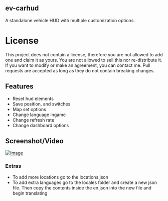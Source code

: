 ## ev-carhud
A standalone vehicle HUD with multiple customization options.

# License
This project does not contain a license, therefore you are not allowed to add one and claim it as yours. You are not allowed to sell this nor re-distribute it. If you want to modify or make an agreement, you can contact me. Pull requests are accepted as long as they do not contain breaking changes. 

## Features
 - Reset hud elements
 - Save position, and switches
 - Map set options
 - Change language ingame
 - Change refresh rate
 - Change dashboard options

## Screenshot/Video
[![Image](https://i.imgur.com/1yrq1AY.png)](https://youtu.be/brZfcY4mgzA)

### Extras
- To add more locations go to the locations.json
- To add extra languages go to the locales folder and create a new json file. Then copy the contents inside the en.json into the new file and begin translating
